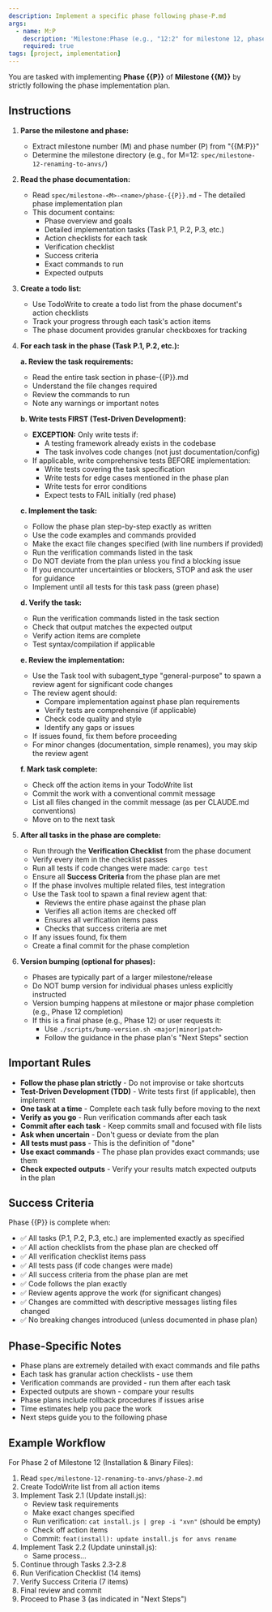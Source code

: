 ```yaml
---
description: Implement a specific phase following phase-P.md
args:
  - name: M:P
    description: 'Milestone:Phase (e.g., "12:2" for milestone 12, phase 2)'
    required: true
tags: [project, implementation]
---
```


You are tasked with implementing **Phase {{P}}** of **Milestone {{M}}** by strictly following the phase implementation plan.

## Instructions

1. **Parse the milestone and phase:**
   - Extract milestone number (M) and phase number (P) from "{{M:P}}"
   - Determine the milestone directory (e.g., for M=12: `spec/milestone-12-renaming-to-anvs/`)

2. **Read the phase documentation:**
   - Read `spec/milestone-<M>-<name>/phase-{{P}}.md` - The detailed phase implementation plan
   - This document contains:
     - Phase overview and goals
     - Detailed implementation tasks (Task P.1, P.2, P.3, etc.)
     - Action checklists for each task
     - Verification checklist
     - Success criteria
     - Exact commands to run
     - Expected outputs

3. **Create a todo list:**
   - Use TodoWrite to create a todo list from the phase document's action checklists
   - Track your progress through each task's action items
   - The phase document provides granular checkboxes for tracking

4. **For each task in the phase (Task P.1, P.2, etc.):**

   **a. Review the task requirements:**
   - Read the entire task section in phase-{{P}}.md
   - Understand the file changes required
   - Review the commands to run
   - Note any warnings or important notes

   **b. Write tests FIRST (Test-Driven Development):**
   - **EXCEPTION:** Only write tests if:
     - A testing framework already exists in the codebase
     - The task involves code changes (not just documentation/config)
   - If applicable, write comprehensive tests BEFORE implementation:
     - Write tests covering the task specification
     - Write tests for edge cases mentioned in the phase plan
     - Write tests for error conditions
     - Expect tests to FAIL initially (red phase)

   **c. Implement the task:**
   - Follow the phase plan step-by-step exactly as written
   - Use the code examples and commands provided
   - Make the exact file changes specified (with line numbers if provided)
   - Run the verification commands listed in the task
   - Do NOT deviate from the plan unless you find a blocking issue
   - If you encounter uncertainties or blockers, STOP and ask the user for guidance
   - Implement until all tests for this task pass (green phase)

   **d. Verify the task:**
   - Run the verification commands listed in the task section
   - Check that output matches the expected output
   - Verify action items are complete
   - Test syntax/compilation if applicable

   **e. Review the implementation:**
   - Use the Task tool with subagent_type "general-purpose" to spawn a review agent for significant code changes
   - The review agent should:
     - Compare implementation against phase plan requirements
     - Verify tests are comprehensive (if applicable)
     - Check code quality and style
     - Identify any gaps or issues
   - If issues found, fix them before proceeding
   - For minor changes (documentation, simple renames), you may skip the review agent

   **f. Mark task complete:**
   - Check off the action items in your TodoWrite list
   - Commit the work with a conventional commit message
   - List all files changed in the commit message (as per CLAUDE.md conventions)
   - Move on to the next task

5. **After all tasks in the phase are complete:**
   - Run through the **Verification Checklist** from the phase document
   - Verify every item in the checklist passes
   - Run all tests if code changes were made: `cargo test`
   - Ensure all **Success Criteria** from the phase plan are met
   - If the phase involves multiple related files, test integration
   - Use the Task tool to spawn a final review agent that:
     - Reviews the entire phase against the phase plan
     - Verifies all action items are checked off
     - Ensures all verification items pass
     - Checks that success criteria are met
   - If any issues found, fix them
   - Create a final commit for the phase completion

6. **Version bumping (optional for phases):**
   - Phases are typically part of a larger milestone/release
   - Do NOT bump version for individual phases unless explicitly instructed
   - Version bumping happens at milestone or major phase completion (e.g., Phase 12 completion)
   - If this is a final phase (e.g., Phase 12) or user requests it:
     - Use `./scripts/bump-version.sh <major|minor|patch>`
     - Follow the guidance in the phase plan's "Next Steps" section

## Important Rules

- **Follow the phase plan strictly** - Do not improvise or take shortcuts
- **Test-Driven Development (TDD)** - Write tests first (if applicable), then implement
- **One task at a time** - Complete each task fully before moving to the next
- **Verify as you go** - Run verification commands after each task
- **Commit after each task** - Keep commits small and focused with file lists
- **Ask when uncertain** - Don't guess or deviate from the plan
- **All tests must pass** - This is the definition of "done"
- **Use exact commands** - The phase plan provides exact commands; use them
- **Check expected outputs** - Verify your results match expected outputs in the plan

## Success Criteria

Phase {{P}} is complete when:

- ✅ All tasks (P.1, P.2, P.3, etc.) are implemented exactly as specified
- ✅ All action checklists from the phase plan are checked off
- ✅ All verification checklist items pass
- ✅ All tests pass (if code changes were made)
- ✅ All success criteria from the phase plan are met
- ✅ Code follows the plan exactly
- ✅ Review agents approve the work (for significant changes)
- ✅ Changes are committed with descriptive messages listing files changed
- ✅ No breaking changes introduced (unless documented in phase plan)

## Phase-Specific Notes

- Phase plans are extremely detailed with exact commands and file paths
- Each task has granular action checklists - use them
- Verification commands are provided - run them after each task
- Expected outputs are shown - compare your results
- Phase plans include rollback procedures if issues arise
- Time estimates help you pace the work
- Next steps guide you to the following phase

## Example Workflow

For Phase 2 of Milestone 12 (Installation & Binary Files):

1. Read `spec/milestone-12-renaming-to-anvs/phase-2.md`
2. Create TodoWrite list from all action items
3. Implement Task 2.1 (Update install.js):
   - Review task requirements
   - Make exact changes specified
   - Run verification: `cat install.js | grep -i "xvn"` (should be empty)
   - Check off action items
   - Commit: `feat(install): update install.js for anvs rename`
4. Implement Task 2.2 (Update uninstall.js):
   - Same process...
5. Continue through Tasks 2.3-2.8
6. Run Verification Checklist (14 items)
7. Verify Success Criteria (7 items)
8. Final review and commit
9. Proceed to Phase 3 (as indicated in "Next Steps")
